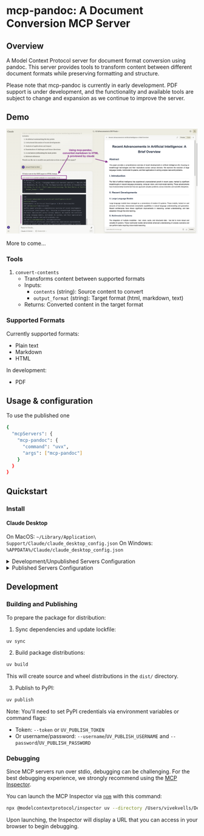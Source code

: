 # mcp-pandoc: A Document Conversion MCP Server

## Overview

A Model Context Protocol server for document format conversion using pandoc. This server provides tools to transform content between different document formats while preserving formatting and structure.

Please note that mcp-pandoc is currently in early development. PDF support is under development, and the functionality and available tools are subject to change and expansion as we continue to improve the server.

## Demo

![Demo showing markdown, text, and HTML conversion](demo/v1-demo-markdown-text-and-html.png)

More to come...

### Tools

1. `convert-contents`
   - Transforms content between supported formats
   - Inputs:
     - `contents` (string): Source content to convert
     - `output_format` (string): Target format (html, markdown, text)
   - Returns: Converted content in the target format

### Supported Formats

Currently supported formats:

- Plain text
- Markdown
- HTML

In development:

- PDF

## Usage & configuration

To use the published one

```bash
{
  "mcpServers": {
    "mcp-pandoc": {
      "command": "uvx",
      "args": ["mcp-pandoc"]
    }
  }
}
```

## Quickstart

### Install

#### Claude Desktop

On MacOS: `~/Library/Application\ Support/Claude/claude_desktop_config.json`
On Windows: `%APPDATA%/Claude/claude_desktop_config.json`

<details>
  <summary>Development/Unpublished Servers Configuration</summary>
  
  ```bash
  "mcpServers": {
    "mcp-pandoc": {
      "command": "uv",
      "args": [
        "--directory",
        "/Users/vivekvells/Desktop/code/ai/mcp-pandoc",
        "run",
        "mcp-pandoc"
      ]
    }
  }
  ```
  
</details>

<details>
  <summary>Published Servers Configuration</summary>

  ```bash
  "mcpServers": {
    "mcp-pandoc": {
      "command": "uvx",
      "args": [
        "mcp-pandoc"
      ]
    }
  }
  ```

</details>

## Development

### Building and Publishing

To prepare the package for distribution:

1. Sync dependencies and update lockfile:

```bash
uv sync
```

2. Build package distributions:

```bash
uv build
```

This will create source and wheel distributions in the `dist/` directory.

3. Publish to PyPI:

```bash
uv publish
```

Note: You'll need to set PyPI credentials via environment variables or command flags:

- Token: `--token` or `UV_PUBLISH_TOKEN`
- Or username/password: `--username`/`UV_PUBLISH_USERNAME` and `--password`/`UV_PUBLISH_PASSWORD`

### Debugging

Since MCP servers run over stdio, debugging can be challenging. For the best debugging
experience, we strongly recommend using the [MCP Inspector](https://github.com/modelcontextprotocol/inspector).

You can launch the MCP Inspector via [`npm`](https://docs.npmjs.com/downloading-and-installing-node-js-and-npm) with this command:

```bash
npx @modelcontextprotocol/inspector uv --directory /Users/vivekvells/Desktop/code/ai/mcp-pandoc run mcp-pandoc
```

Upon launching, the Inspector will display a URL that you can access in your browser to begin debugging.

